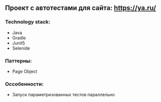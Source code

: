 ## Проект с автотестами для сайта: https://ya.ru/
### Technology stack:
- Java
- Gradle
- Junit5
- Selenide

### Паттерны:
- Page Object

### Оссобенности:
- Запуск параметризованных тестов параллельно